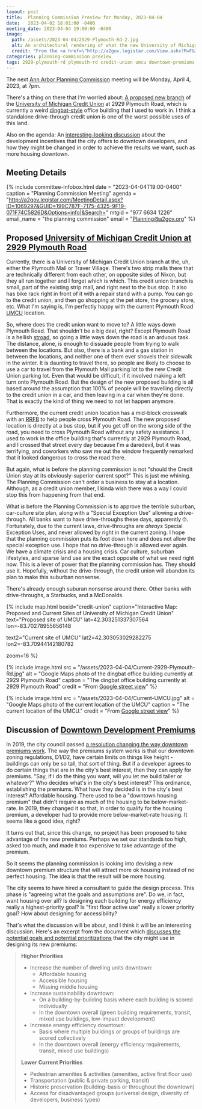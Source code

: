 ```yaml
---
layout: post
title:  Planning Commission Preview for Monday, 2023-04-04
date:   2023-04-02 18:01:00 -0400
meeting_date: 2023-04-04 19:00:00 -0400
image:
  path: /assets/2023-04-04/2929-Plymouth-Rd-2.jpg
  alt: An architectural rendering of what the new University of Michigan Credit Union branch might look like, if built - a teeny tiny one-story building, with a drive-through and a bunch of parking.  Lots of cars, even in their rendering.
  credit: "From the <a href=\"http://a2gov.legistar.com/View.ashx?M=F&ID=11680941&GUID=9810C26C-FD44-46FB-BB1C-F6047C1131E6\">project's proposal documents</a>"
categories: planning-commission preview
tags: 2929-plymouth-rd plymouth-rd credit-union umcu downtown-premiums
---
```


<span class="h-event">The next <span class="p-name">[Ann Arbor Planning Commission](https://www.a2gov.org/departments/planning/development-review/Pages/CityPlanningCommission.aspx) meeting</span> will be <time class="dt-start" datetime="2023-04-04T19:00-0400">Monday, April 4, 2023, at 7pm</time>.</span>

There's a thing on there that I'm worried about:  [A proposed new branch](#proposed-university-of-michigan-credit-union-at-2929-plymouth-road) of the [University of Michigan Credit Union](https://umcu.org/) at 2929 Plymouth Road, which is currently a weird [dingbat-style](https://en.wikipedia.org/wiki/Dingbat_%28building%29) office building that I used to work in.  I think a standalone drive-through credit union is one of the worst possible uses of this land.

Also on the agenda:  An [interesting-looking discussion](#discussion-of-downtown-development-premiums) about the development incentives that the city offers to downtown developers, and how they might be changed in order to achieve the results we want, such as more housing downtown.

<!--more-->

## Meeting Details

{% include committee-infobox.html 
  date    = "2023-04-04T19:00-0400"
  caption = "Planning Commission Meeting"
  agenda  = "http://a2gov.legistar.com/MeetingDetail.aspx?ID=1069297&GUID=199C787F-7175-4325-9F19-071F74C5826D&Options=info|&Search="
  mtgid   = "977 6634 1226"
  email_name = "the planning commission"
  email   = "Planning@a2gov.org"
%}


## Proposed [University of Michigan Credit Union at 2929 Plymouth Road](http://a2gov.legistar.com/LegislationDetail.aspx?ID=6027309&GUID=E23F61D0-A17F-4065-B240-E3A3F88CCA78&Options=&Search=)

Currently, there is a University of Michigan Credit Union branch at the, uh, either the Plymouth Mall or Traver Village.  There's two strip malls there that are technically different from each other, on opposite sides of Nixon, but they all run together and I forget which is which.  This credit union branch is small, part of the existing strip mall, and right next to the bus stop.  It also has bike rack right in front of it with a repair stand with a pump.  You can go to the credit union, and then go shopping at the pet store, the grocery store, etc.  What I'm saying is, I'm perfectly happy with the current Plymouth Road <abbr title="University of Michigan Credit Union">UMCU</abbr> location.  

So, where does the credit union want to move to?  A little ways down Plymouth Road.  That shouldn't be a big deal, right?  Except Plymouth Road is a hellish [stroad](https://en.wikipedia.org/wiki/Stroad), so going a little ways down the road is an arduous task.  The distance, alone, is enough to dissuade people from trying to walk between the locations.  But also, there is a bank and a gas station in between the locations, and neither one of them ever shovels their sidewalk in the winter.  It is daunting to travel there, so people are likely to choose to use a car to travel from the Plymouth Mall parking lot to the new Credit Union parking lot.  Even that would be difficult, if it involved making a left turn onto Plymouth Road.  But the design of the new proposed building is all based around the assumption that 100% of people will be travelling directly to the credit union in a car, and then leaving in a car when they're done.  That is exactly the kind of thing we need to not let happen anymore.

Furthermore, the current credit union location has a mid-block crosswalk with an <abbr title="Rectangular Rapid Flashing Beacon">[RRFB](https://highways.dot.gov/safety/proven-safety-countermeasures/rectangular-rapid-flashing-beacons-rrfb)</abbr> to help people cross Plymouth Road.  The new proposed location is directly at a bus stop, but if you get off on the wrong side of the road, you need to cross Plymouth Road without any safety assistance.  I used to work in the office building that's currently at 2929 Plymouth Road, and I crossed that street every day because I'm a daredevil, but it was terrifying, and coworkers who saw me out the window frequently remarked that it looked dangerous to cross the road there.

But again, what is before the planning commission is not "should the Credit Union stay at its obviously-superior current spot?" This is just me whining.  The Planning Commission can't order a business to stay at a location.  Although, as a credit union member, I kinda wish there was a way I could stop this from happening from that end.

What _is_ before the Planning Commission is to approve the terrible suburban, car-culture site plan, along with a "Special Exception Use" allowing a drive-through.  All banks want to have drive-throughs these days, apparently 🙄.  Fortunately, due to the current laws, drive-throughs are _always_ Special Exception Uses, and never allowed by right in the current zoning.  I hope that the planning commission puts its foot down here and does not allow the special exception use.  I hope that no drive-through is allowed ever again.  We have a climate crisis and a housing crisis.  Car culture, suburban lifestyles, and sparse land use are the exact opposite of what we need right now.  This is a lever of power that the planning commission has.  They should use it.  Hopefully, without the drive-through, the credit union will abandon its plan to make this suburban nonsense.

There's already enough suburan nonsense around there.  Other banks with drive-throughs, a Starbucks, and a McDonalds.

{% include map.html boxid="credit-union" 
  caption="Interactive Map: Proposed and Current Sites of University of Michigan Credit Union" 
  text="Proposed site of UMCU" 
  lat=42.303251337307564
  lon=-83.70278955656148

  text2="Current site of UMCU"
  lat2=42.303053029282275
  lon2=-83.70944142180782
  
  zoom=16
%}

{% include image.html 
  src     = "/assets/2023-04-04/Current-2929-Plymouth-Rd.jpg"
  alt     = "Google Maps photo of the dingbat office building currently at 2929 Plymouth Road"
  caption = "The dingbat office building currently at 2929 Plymouth Road"
  credit  = "From <a href="https://goo.gl/maps/6fp3ku9rbio3qzRi7">Google street view</a>"
%}

{% include image.html 
  src     = "/assets/2023-04-04/Current-UMCU.jpg"
  alt     = "Google Maps photo of the current location of the UMCU"
  caption = "The current location of the UMCU."
  credit  = "From <a href="https://goo.gl/maps/dL9NBjgtynByy9vQ8">Google street view</a>"
%}


## Discussion of [Downtown Development Premiums](http://a2gov.legistar.com/LegislationDetail.aspx?ID=6114881&GUID=C4DDDE5C-FF45-4A5E-B851-0D2815506809&Options=&Search=)

In 2019, the city council passed [a resolution changing the way downtown premiums work](http://a2gov.legistar.com/LegislationDetail.aspx?ID=4147361&GUID=CF65060C-858F-4C8B-A0A7-BC2294D1E926&Options=ID%7cText%7c&Search=premium&FullText=1).  The way the premiums system works is that our downtown zoning regulations, D1/D2, have certain limits on things like height - buildings can only be so tall, that sort of thing.  But if a developer agrees to do certain things that are in the city's best interest, then they can apply for premiums.  "Say, if I do the thing you want, will you let me build taller or whatever?"  Who decides what's in the city's best interest?  This ordinance, establishing the premiums.  What have they decided is in the city's best interest?  Affordable housing.  There used to be a "downtown housing premium" that didn't require as much of the housing to be below-market-rate.  In 2019, they changed it so that, in order to qualify for the housing premium, a developer had to provide more below-market-rate housing.  It seems like a good idea, right?

It turns out that, since this change, no project has been proposed to take advantage of the new premiums.  Perhaps we set our standards too high, asked too much, and made it too expensive to take advantage of the premium.

So it seems the planning commission is looking into devising a new downtown premium structure that will attract more ok housing instead of no perfect housing.  The idea is that the result will be more housing.

The city seems to have hired a consultant to guide the design process.  This phase is "agreeing what the goals and assumptions are".  Do we, in fact, want housing over all?  Is designing each building for energy efficiency really a highest-priority goal?  Is "first floor active use" really a lower priority goal?  How about designing for accessibility?

That's what the discussion will be about, and I think it will be an interesting discussion.  Here's an excerpt from the document which [discusses the potential goals and potential prioritizations](http://a2gov.legistar.com/View.ashx?M=F&ID=11806915&GUID=791CF309-FA85-4B6D-BA6A-9604EB0C0F12) that the city might use in designing its new premiums:

> **Higher Priorities**
> * Increase the number of dwelling units downtown:
>   * Affordable housing
>   * Accessible housing
>   * Missing middle housing
> * Increase sustainability downtown:
>   * On a building-by-building basis where each building is scored individually
>   * In the downtown overall (green building requirements, transit, mixed use buildings, low-impact development)
> * Increase energy efficiency downtown:
>   * Basis where multiple buildings or groups of buildings are scored collectively
>   * In the downtown overall (energy efficiency requirements, transit, mixed use buildings)
>
> **Lower Current Priorities**
> * Pedestrian amenities & activities (amenities, active first floor use)
> * Transportation (public & private parking, transit)
> * Historic preservation (building-basis or throughout the downtown)
> * Access for disadvantaged groups (universal design, diversity of developers, business types)

